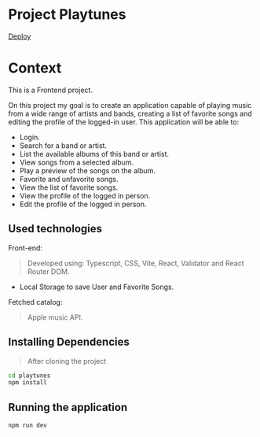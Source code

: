 # Project Playtunes

[Deploy](https://devgabrielav.github.io/playtunes/) 

# Context
This is a Frontend project.

On this project my goal is to create an application capable of playing music from a wide range of artists and bands, creating a list of favorite songs and editing the profile of the logged-in user. This application will be able to:

- Login.
- Search for a band or artist.
- List the available albums of this band or artist.
- View songs from a selected album.
- Play a preview of the songs on the album.
- Favorite and unfavorite songs.
- View the list of favorite songs.
- View the profile of the logged in person.
- Edit the profile of the logged in person.

## Used technologies

Front-end:
> Developed using: Typescript, CSS, Vite, React, Validator and React Router DOM.
- Local Storage to save User and Favorite Songs.

Fetched catalog:
> Apple music API.

## Installing Dependencies

> After cloning the project

```bash
cd playtunes
npm install
```

## Running the application
  
    
  ```
  npm run dev
  ```
